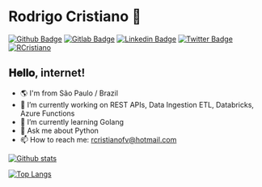 # Rodrigo Cristiano :snake:
[![Github Badge](https://img.shields.io/badge/-Github-000?style=flat-square&logo=Github&logoColor=white&link=https://github.com/RCristiano)](https://github.com/RCristiano)
[![Gitlab Badge](https://img.shields.io/badge/-Gitlab-000?style=flat-square&logo=Gitlab&logoColor=white&link=https://gitlab.com/RCristiano)](https://gitlab.com/RCristiano)
[![Linkedin Badge](https://img.shields.io/badge/-LinkedIn-blue?style=flat-square&logo=Linkedin&logoColor=white&link=https://www.linkedin.com/in/rcristiano)](https://www.linkedin.com/in/rcristiano)
[![Twitter Badge](https://img.shields.io/badge/-Twitter-1ca0f1?style=flat-square&labelColor=1ca0f1&logo=twitter&logoColor=white&link=https://twitter.com/Teichyn)](https://twitter.com/Teichyn)
[![RCristiano](https://komarev.com/ghpvc/?username=RCristiano)](https://github.com/RCristiano)

## 𝐇𝐞𝐥𝐥𝐨, internet!

- 🌎 I'm from São Paulo / Brazil
- 🔭 I’m currently working on REST APIs, Data Ingestion ETL, Databricks, Azure Functions
- 🌱 I’m currently learning Golang
- 💬 Ask me about Python
- 📫 How to reach me: rcristianofv@hotmail.com
<!-- - 👯 I’m looking to collaborate on -->
<!-- - 🤔 I’m looking for help with -->

[![Github stats](https://github-readme-stats.vercel.app/api?username=RCristiano&show_icons=true)](https://github.com/RCristiano?tab=repositories)

[![Top Langs](https://github-readme-stats.vercel.app/api/top-langs/?username=RCristiano&layout=compact)](https://github.com/RCristiano?tab=repositories)
